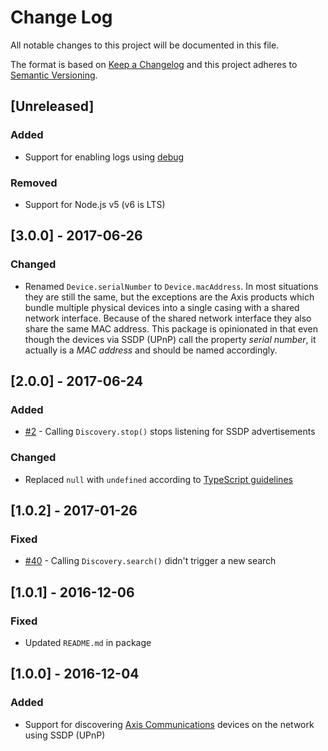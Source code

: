 # Change Log
All notable changes to this project will be documented in this file.

The format is based on [Keep a Changelog](http://keepachangelog.com/) and this project adheres to [Semantic Versioning](http://semver.org/).

## [Unreleased]

### Added

- Support for enabling logs using [debug](https://github.com/visionmedia/debug)

### Removed

- Support for Node.js v5 (v6 is LTS)

## [3.0.0] - 2017-06-26

### Changed

- Renamed `Device.serialNumber` to `Device.macAddress`. In most situations they are still the same, but the exceptions are the Axis products which bundle multiple physical devices into a single casing with a shared network interface. Because of the shared network interface they also share the same MAC address. This package is opinionated in that even though the devices via SSDP (UPnP) call the property _serial number_, it actually is a _MAC address_ and should be named accordingly.

## [2.0.0] - 2017-06-24

### Added

- [#2](https://github.com/FantasticFiasco/axis-discovery-ssdp/issues/2) - Calling `Discovery.stop()` stops listening for SSDP advertisements

### Changed

- Replaced `null` with `undefined` according to [TypeScript guidelines](https://github.com/Microsoft/TypeScript/wiki/Coding-guidelines#null-and-undefined)

## [1.0.2] - 2017-01-26

### Fixed

- [#40](https://github.com/FantasticFiasco/axis-discovery-ssdp/issues/40) - Calling `Discovery.search()` didn't trigger a new search

## [1.0.1] - 2016-12-06

### Fixed

- Updated `README.md` in package

## [1.0.0] - 2016-12-04

### Added

- Support for discovering [Axis Communications](http://www.axis.com/) devices on the network using SSDP (UPnP)
